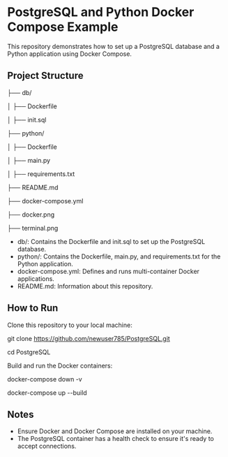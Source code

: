 # PostgreSQL and Python Docker Compose Example
This repository demonstrates how to set up a PostgreSQL database and a Python application using Docker Compose.
## Project Structure

├── db/

│   ├── Dockerfile

│   ├── init.sql

├── python/

│   ├── Dockerfile

│   ├── main.py

│   ├── requirements.txt

├── README.md

├── docker-compose.yml

├── docker.png

├── terminal.png

- db/: Contains the Dockerfile and init.sql to set up the PostgreSQL database.
- python/: Contains the Dockerfile, main.py, and requirements.txt for the Python application.
- docker-compose.yml: Defines and runs multi-container Docker applications.
- README.md: Information about this repository.

## How to Run

Clone this repository to your local machine:

git clone https://github.com/newuser785/PostgreSQL.git

cd PostgreSQL

Build and run the Docker containers:

docker-compose down -v

docker-compose up --build

## Notes

- Ensure Docker and Docker Compose are installed on your machine.
- The PostgreSQL container has a health check to ensure it's ready to accept connections.
